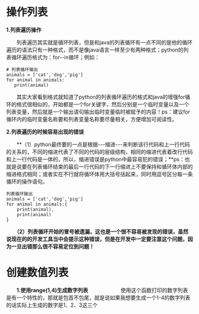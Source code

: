 # 操作列表 #
   **1.列表遍历操作**
   
　　列表遍历其实就是循环列表，但是和java的列表循环有一点不同的是他的循环遍历的语法只有一种格式，而不是像java语言一样至少有两种格式；python的列表循环遍历格式为：for--in循环；例如：

    # 列表循环输出
    animals = ['cat','dog','pig']
    for animal in animals:
       print(animal)
    
　　其实大家看到格式就知道了python的列表循环遍历的格式和java的增强for循环的格式很相似的，开始都是一个for关键字，然后分别是一个临时变量以及一个列表变量，然后就是一个输出语句输出临时变量临时被赋予的内容！ps：建议for循环内的临时变量名称要和列表变量名称要尽量相关，方便增加可阅读性。

**2.列表遍历的时候容易出现的错误**

　　**（1）python最终要的一点是根据---缩进---来判断该行代码和上一行代码的关系的，不同的缩进代表了不同的代码的层级结构，相同的缩进代表着改行代码和上一行代码是一体的，所以，缩进错误是python中最容易犯的错误；**ps：也就是说要在列表循环结束的最后一行代码的下一行缩进上不要保持和循环体内部的缩进格式相同；或者实在不行就将循环体用大括号括起来，同时用逗号区分每一条循环的操作语句。

    列表循环输出
    animals = ['cat','dog','pig']
    for animal in animals:{
        print(animal),
        print(animal)
    }

　　**（2）列表循环开始的冒号被遗漏，这也是一个很不容易被发现的错误，虽然说现在的的开发工具当中会提示这种错误，但是在开发中一定要注意这个问题，因为一旦出错那么很不容易定位到问题！**

# 创建数值列表 #
　　**1.使用range(1,4)生成数字列表**
　　　　　　使用这个函数打印的数字列表是有一个特性的，那就是包首不包尾，就是说如果我想要生成一个1-4的数字列表的话实际上生成的数字是1、2、3这三个